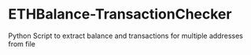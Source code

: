 # ETHBalance-TransactionChecker
Python Script to extract balance and transactions for multiple addresses from file
